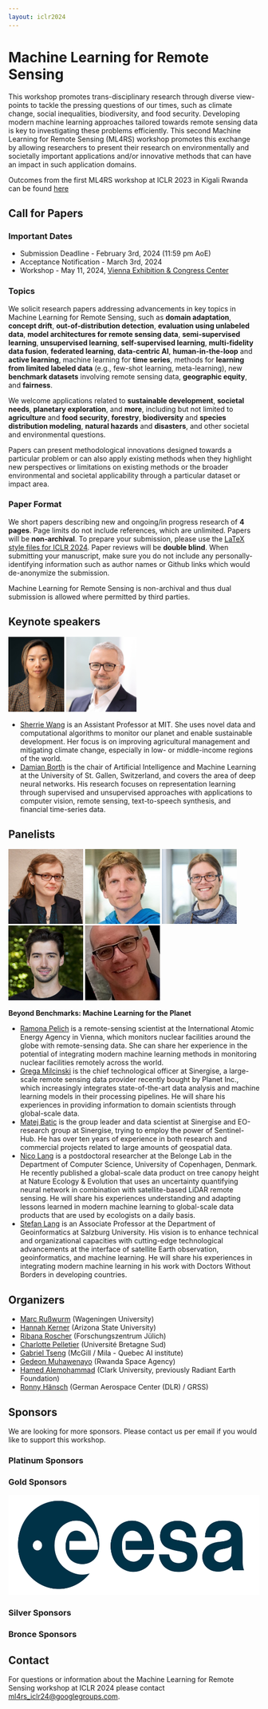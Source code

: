 ```yaml
---
layout: iclr2024
---
```

# Machine Learning for Remote Sensing

This workshop promotes trans-disciplinary research through diverse view-points to tackle the pressing questions of our times, such as climate change, social inequalities, biodiversity, and food security. 
Developing modern machine learning approaches tailored towards remote sensing data is key to investigating these problems efficiently. This second Machine Learning for Remote Sensing (ML4RS) workshop promotes this exchange by allowing researchers to present their research on environmentally and societally important applications and/or  innovative methods that can have an impact in such application domains. 

Outcomes from the first ML4RS workshop at ICLR 2023 in Kigali Rwanda can be found [here](https://nasaharvest.github.io/ml-for-remote-sensing/iclr2023/)

## Call for Papers

### Important Dates
- Submission Deadline - February 3rd, 2024 (11:59 pm AoE)
- Acceptance Notification - March 3rd, 2024
- Workshop - May 11, 2024, [Vienna Exhibition & Congress Center](https://www.google.com/maps/place/Messe+Wien+Exhibition+Congress+Center/@48.217191,16.4090272,15z/data=!4m2!3m1!1s0x0:0x51b94dc6a5158516?sa=X&ved=2ahUKEwjD1tzSlIODAxVChP0HHZV-ChQQ_BJ6BAgPEAA)

### Topics

We solicit research papers addressing advancements in key topics in Machine Learning for Remote Sensing, such as **domain adaptation**, **concept drift**, **out-of-distribution detection**, **evaluation using unlabeled data**, **model architectures for remote sensing data**, **semi-supervised learning**, **unsupervised learning**, **self-supervised learning**, **multi-fidelity data fusion**, **federated learning**, **data-centric AI**, **human-in-the-loop** and **active learning**, machine learning for **time series**, methods for **learning from limited labeled data** (e.g., few-shot learning, meta-learning), new **benchmark datasets** involving remote sensing data, **geographic equity**, and **fairness**. 

We welcome applications related to **sustainable development**, **societal needs**, **planetary exploration**, and **more**, including but not limited to **agriculture** and **food security**, **forestry**, **biodiversity** and **species distribution modeling**, **natural hazards** and **disasters**, and other societal and environmental questions. 

Papers can present methodological innovations designed towards a particular problem or can also apply existing methods when they highlight new perspectives or limitations on existing methods or the broader environmental and societal applicability through a particular dataset or impact area.

### Paper Format

We short papers describing new and ongoing/in progress research of **4 pages**. Page limits do not include references, which are unlimited. Papers will be **non-archival**. To prepare your submission, please use the [LaTeX style files for ICLR 2024](https://github.com/ICLR/Master-Template/raw/master/iclr2024.zip). Paper reviews will be **double blind**. When submitting your manuscript, make sure you do not include any personally-identifying information such as author names or Github links which would de-anonymize the submission.

Machine Learning for Remote Sensing is non-archival and thus dual submission is allowed where permitted by third parties.

<!-- TBD
**Submission site:** [https://cmt3.research.microsoft.com/ICLRMLRS2023](https://cmt3.research.microsoft.com/ICLRMLRS2023)
-->

<!-- 
## Schedule 

| Start time | Topic                                                    |
| ---------- | -------------------------------------------------------- |
>

<!-- TBD
**Accepted Papers**

|              | Paper Title           | Authors |
|--------------|-----------------------|---------|
|              |                       |         |
-->

## Keynote speakers

<img src="./images/keynotes/sherriewang.jpeg" alt="Sherrie Wang" height="150px"/>
<img src="./images/keynotes/damianborth.jpeg" alt="Damian Borth" height="150px"/>

- [Sherrie Wang](https://idss.mit.edu/staff/sherrie-wang/) is an Assistant Professor at MIT. She uses novel data and computational algorithms to monitor our planet and enable sustainable development. Her focus is on improving agricultural management and mitigating climate change, especially in low- or middle-income regions of the world. 
- [Damian Borth](https://www.unisg.ch/de/universitaet/ueber-uns/organisation/detail/person-id/f72a2a1d-94ae-4b74-ae82-cc898ae53284/) is the chair of Artificial Intelligence and Machine Learning at the University of St. Gallen, Switzerland, and covers the area of deep neural networks. His research focuses on representation learning through supervised and unsupervised approaches with applications to computer vision, remote sensing, text-to-speech synthesis, and financial time-series data. 

## Panelists 

<img src="./images/panel/ramonapelich.jpeg" alt="Ramona Pelich" height="150px"/>
<img src="./images/panel/gregamilcinski.jpeg" alt="Greca Milcinski" height="150px"/>
<img src="./images/panel/matejbatic.jpeg" alt="Matej Batic" height="150px"/>
<img src="./images/panel/nicolang.jpeg" alt="Nico Lang" height="150px"/>
<img src="./images/panel/stefanlang.jpeg" alt="Stefan Lang" height="150px"/>

**Beyond Benchmarks: Machine Learning for the Planet**

- [Ramona Pelich](https://www.linkedin.com/in/ramona-pelich/) is a remote-sensing scientist at the International Atomic Energy Agency in Vienna, which monitors nuclear facilities around the globe with remote-sensing data. She can share her experience in the potential of integrating modern machine learning methods in monitoring nuclear facilities remotely across the world.
- [Grega Milcinski](https://www.linkedin.com/in/gregamilcinski/) is the chief technological officer at Sinergise, a large-scale remote sensing data provider recently bought by Planet Inc., which increasingly integrates state-of-the-art data analysis and machine learning models in their processing pipelines. He will share his experiences in providing information to domain scientists through global-scale data.
- [Matej Batic](https://www.researchgate.net/profile/Matej-Batic) is the group leader and data scientist at Sinergise and EO-research group at Sinergise, trying to employ the power of Sentinel-Hub. He has over ten years of experience in both research and commercial projects related to large amounts of geospatial data.
- [Nico Lang](https://langnico.github.io/) is a postdoctoral researcher at the Belonge Lab in the Department of Computer Science, University of Copenhagen, Denmark. He recently published a global-scale data product on tree canopy height at Nature Ecology & Evolution that uses an uncertainty quantifying neural network in combination with satellite-based LiDAR remote sensing. He will share his experiences understanding and adapting lessons learned in modern machine learning to global-scale data products that are used by ecologists on a daily basis.
- [Stefan Lang](https://www.linkedin.com/in/stefan-lang-5541643/) is an Associate Professor at the Department of Geoinformatics at Salzburg University. His vision is to enhance technical and organizational capacities with cutting-edge technological advancements at the interface of satellite Earth observation, geoinformatics, and machine learning. He will share his experiences in integrating modern machine learning in his work with Doctors Without Borders in developing countries. 

## Organizers

- [Marc Rußwurm](http://marcrusswurm.com/) (Wageningen University)
- [Hannah Kerner](https://hannah-rae.github.io/) (Arizona State University)
- [Ribana Roscher](https://rs.ipb.uni-bonn.de/people/prof-dr-ing-ribana-roscher/) (Forschungszentrum Jülich)
- [Charlotte Pelletier](https://sites.google.com/site/charpelletier/home) (Université Bretagne Sud)
- [Gabriel Tseng](https://gabrieltseng.github.io/) (McGill / Mila - Quebec AI institute)
- [Gedeon Muhawenayo](https://gedeonmuhawenayo.github.io/) (Rwanda Space Agency)
- [Hamed Alemohammad](https://hamedalemo.github.io/) (Clark University, previously Radiant Earth Foundation)
- [Ronny Hänsch](http://www.rhaensch.de/) (German Aerospace Center (DLR) / GRSS)

<!-- TBD
## Program Committee

| Full name              | Organization                          |
| --------------------- | ------------------------------------- |
| Alex Hernandez-Garcia | Mila - Quebec AI Institute            |
| Anthony Ortiz         | Microsoft                             |
| Anthony Vodacek       | Rochester Institute of Technology     |
|Arthur Ouaknine        | Telecom Paris                         |
|Begum Demir            | TU Berlin                             |
|Bertrand Le Saux       | ESA / Phi-lab                         |
|Caleb Robinson         | Microsoft AI for Good Research Lab    |
|Charlotte Pelletier    | Université de Bretagne du Sud         |
|Christian Ayala        | Tracasa Instrumental                  |
|Dalton Lunga           | Oak Ridge National Laboratory         |
|Devis Tuia             | EPFL                                  |
|Jan Dirk Wegner        | University of Zurich                  |
|Jocelyn Chanussot      | Grenoble Institute of Technology      |
|Jonathan Sullivan      | University of Arizona                 |
|Kevin Booth            | Radiant Earth Foundation              |
|Kristof Van Tricht     | VITO                                  |
|Lewis Fishgold         | Azavea                                |
|Loic Landrieu          | IGN                                   |
|Lukas Kondmann         | German Aerospace Center               |
|Marc Rußwurm           | École Polytechnique Fédérale de Lausanne|
|Mark Wronkiewicz       | Jet Propulsion Laboratory             |
|Nathan Jacobs          | Washington University in St. Louis    |
|Patrick Gray           | Select One                            |
|Pedram Ghamisi         | Helmholtz-Zentrum Dresden-Rossendorf  |
|Qiusheng Wu            | University of Tennessee               |
|Ritvik Sahajpal        | University of Maryland                |
|Rohit Mukherjee        | The University of Arizona             |
|Sergii Skakun          | University of Maryland                |
|Subit Chakrabarti      | Cloud To Street                       |
|Tyler Erickson         | independent                           |
|VIvien Sainte Fare Garnot| University of Zurich                |
|Zhiang Chen            | Arizona State University              |
|Zhuangfang Yi          | Regrow                                |
-->

<!-- TBD
## Travel Support
Limited funding is available to support the travel of students to attend the workshop held at ICLR 2024. Awards are based on merit with additional consideration based on need and travel distance. Priority will be given to those whose papers are accepted for presentation at the workshop.

The deadline for submitting this application was February 26, 11:59pm Anywhere on Earth.

[Application form link](https://docs.google.com/forms/d/e/1FAIpQLSdW719hQudD-LjxfjiJJ8fP8LBaVm4wi-WcnrEik8Pkh2ZgOw/viewform)
-->

## Sponsors

We are looking for more sponsors. Please contact us per email if you would like to support this workshop.

### Platinum Sponsors <!-- > 3000 EUR -->

### Gold Sponsors <!-- 3000 EUR -->

<img src="./images/sponsors/esa.png" alt="ESA" height="200px"/>

### Silver Sponsors <!-- 1000 EUR -->

### Bronce Sponsors <!-- < 500 EUR -->

## Contact
For questions or information about the Machine Learning for Remote Sensing workshop at ICLR 2024 please contact [ml4rs_iclr24@googlegroups.com](mailto:ml4rs_iclr24@googlegroups.com).
